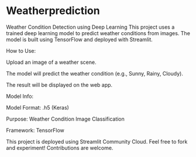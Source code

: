# Weatherprediction
Weather Condition Detection using Deep Learning
This project uses a trained deep learning model to predict weather conditions from images. The model is built using TensorFlow and deployed with Streamlit.

How to Use:

Upload an image of a weather scene.

The model will predict the weather condition (e.g., Sunny, Rainy, Cloudy).

The result will be displayed on the web app.


Model Info:

Model Format: .h5 (Keras)

Purpose: Weather Condition Image Classification

Framework: TensorFlow

This project is deployed using Streamlit Community Cloud.
Feel free to fork and experiment! Contributions are welcome.
